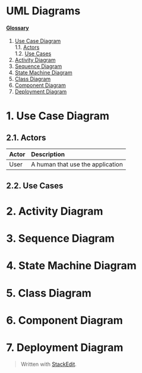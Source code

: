 ﻿# UML Diagrams

#### [Glossary](glossary.md)

1. [Use Case Diagram](#1)<br>
1.1. [Actors](#1.1)<br>
1.2. [Use Cases](#1.2)<br>
2. [Activity Diagram](#2)<br>
3. [Sequence Diagram](#3)<br>
4. [State Machine Diagram](#4)<br>
5. [Class Diagram](#5)<br>
6. [Component Diagram](#6)<br>
7. [Deployment Diagram](#7)<br>


# 1\. Use Case Diagram  <a name = "1"></a>

## 2.1\. Actors  <a name = "1.1"></a><br>
Actor | Description
| :-- | :--
User | A human that use the application

## 2.2\. Use Cases  <a name = "1.2"></a><br>

# 2\. Activity Diagram <a name = "2"></a>

# 3\. Sequence Diagram <a name = "3"></a>

# 4\. State Machine Diagram<a name = "4"></a>

# 5\. Class Diagram <a name = "5"></a>

# 6\. Component Diagram <a name = "6"></a>

# 7\. Deployment Diagram <a name = "7"></a>


> Written with [StackEdit](https://stackedit.io/).
